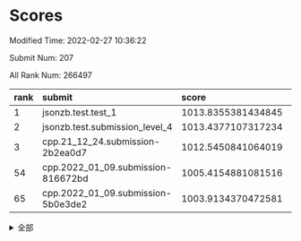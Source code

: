 # Scores

Modified Time: 2022-02-27 10:36:22

Submit Num: 207

All Rank Num: 266497

| rank |               submit               |       score        |       sigma        | pk_num |
| :--- | :--------------------------------- | :----------------- | :----------------- | :----- |
| 1    | jsonzb.test.test_1                 | 1013.8355381434845 | 0.8254966470583119 | 5149   |
| 2    | jsonzb.test.submission_level_4     | 1013.4377107317234 | 0.8182928812082386 | 5145   |
| 3    | cpp.21_12_24.submission-2b2ea0d7   | 1012.5450841064019 | 0.7983670981697477 | 5152   |
| 54   | cpp.2022_01_09.submission-816672bd | 1005.4154881081516 | 0.7192691749323722 | 5147   |
| 65   | cpp.2022_01_09.submission-5b0e3de2 | 1003.9134370472581 | 0.7088581731036149 | 5146   |


<details>
<summary>全部</summary>

| rank |                 submit                 |       score        |       sigma        | pk_num |
| :--- | :------------------------------------- | :----------------- | :----------------- | :----- |
| 1    | jsonzb.test.test_1                     | 1013.8355381434845 | 0.8254966470583119 | 5149   |
| 2    | jsonzb.test.submission_level_4         | 1013.4377107317234 | 0.8182928812082386 | 5145   |
| 3    | cpp.21_12_24.submission-2b2ea0d7       | 1012.5450841064019 | 0.7983670981697477 | 5152   |
| 4    | gobigger.level_3.submission_level_3_19 | 1012.0613024437046 | 0.7846827341582553 | 5152   |
| 5    | gobigger.level_3.submission_level_3_44 | 1011.7757634352586 | 0.7789921010857036 | 5151   |
| 6    | gobigger.level_3.submission_level_3_4  | 1011.637191367775  | 0.7696396654982868 | 5149   |
| 7    | gobigger.level_3.submission_level_3_5  | 1010.96268656162   | 0.7936313978687323 | 5150   |
| 8    | gobigger.level_3.submission_level_3_38 | 1010.8462902700373 | 0.7737478091384195 | 5147   |
| 9    | gobigger.level_3.submission_level_3_8  | 1010.7018656412665 | 0.7645642909195239 | 5147   |
| 10   | gobigger.level_3.submission_level_3_18 | 1010.6648854619552 | 0.74429751261776   | 5151   |
| 11   | gobigger.level_3.submission_level_3_7  | 1010.5555590430783 | 0.7669936938961737 | 5147   |
| 12   | gobigger.level_3.submission_level_3_46 | 1010.5467075503525 | 0.7875902181738328 | 5150   |
| 13   | gobigger.level_3.submission_level_3_45 | 1010.5084437770549 | 0.755252298502064  | 5152   |
| 14   | gobigger.level_3.submission_level_3_17 | 1010.5054474296693 | 0.7590703286226159 | 5153   |
| 15   | gobigger.level_3.submission_level_3_37 | 1010.4782413047215 | 0.7519654980470825 | 5149   |
| 16   | gobigger.level_3.submission_level_3_15 | 1010.3547709160822 | 0.7735331084445062 | 5151   |
| 17   | gobigger.level_3.submission_level_3_27 | 1010.3079557076233 | 0.7748213927796626 | 5150   |
| 18   | gobigger.level_3.submission_level_3_35 | 1010.3058875662088 | 0.7905491242738237 | 5154   |
| 19   | gobigger.level_3.submission_level_3_41 | 1010.2575330801808 | 0.7621012817957699 | 5149   |
| 20   | gobigger.level_3.submission_level_3_22 | 1010.1624047345726 | 0.7788224961920591 | 5146   |
| 21   | gobigger.level_3.submission_level_3_29 | 1010.1588685490548 | 0.7694305199495716 | 5147   |
| 22   | gobigger.level_3.submission_level_3_33 | 1010.1172214983293 | 0.7382423148401176 | 5149   |
| 23   | gobigger.level_3.submission_level_3_24 | 1010.0897315867467 | 0.7603335151109955 | 5151   |
| 24   | gobigger.level_3.submission_level_3_25 | 1010.0861131907773 | 0.7739933182620726 | 5145   |
| 25   | gobigger.level_3.submission_level_3_6  | 1010.0629342149223 | 0.7634670426402246 | 5147   |
| 26   | gobigger.level_3.submission_level_3_36 | 1010.0071961350079 | 0.7495938286989939 | 5148   |
| 27   | gobigger.level_3.submission_level_3_43 | 1009.9861308686728 | 0.7392609000764973 | 5146   |
| 28   | gobigger.level_3.submission_level_3_34 | 1009.9784149368202 | 0.7585232399609876 | 5151   |
| 29   | gobigger.level_3.submission_level_3_42 | 1009.9216490549527 | 0.7537356402459012 | 5147   |
| 30   | gobigger.level_3.submission_level_3_28 | 1009.8530242880424 | 0.7661273732859922 | 5153   |
| 31   | gobigger.level_3.submission_level_3_1  | 1009.8215734395443 | 0.7394803932722324 | 5151   |
| 32   | gobigger.level_3.submission_level_3_12 | 1009.7848779147497 | 0.7609146630108798 | 5150   |
| 33   | gobigger.level_3.submission_level_3_9  | 1009.7464098876419 | 0.7527380857613513 | 5152   |
| 34   | gobigger.level_3.submission_level_3_31 | 1009.742945183021  | 0.7342716819242192 | 5150   |
| 35   | gobigger.level_3.submission_level_3_32 | 1009.7291392768207 | 0.7593519604494587 | 5152   |
| 36   | gobigger.level_3.submission_level_3_23 | 1009.7262741746808 | 0.7322400918729298 | 5149   |
| 37   | gobigger.level_3.submission_level_3_48 | 1009.675351601354  | 0.7532585328826974 | 5151   |
| 38   | gobigger.level_3.submission_level_3_21 | 1009.6689891967196 | 0.7567493723854785 | 5146   |
| 39   | gobigger.level_3.submission_level_3_10 | 1009.6501199764602 | 0.7547132599035461 | 5150   |
| 40   | gobigger.level_3.submission_level_3_2  | 1009.5631371305057 | 0.774139874036484  | 5151   |
| 41   | gobigger.level_3.submission_level_3_16 | 1009.5221970066658 | 0.7597245814991277 | 5149   |
| 42   | gobigger.level_3.submission_level_3_39 | 1009.4960152910855 | 0.7580003914821596 | 5150   |
| 43   | gobigger.level_3.submission_level_3_13 | 1009.4193884399681 | 0.7619487756043939 | 5146   |
| 44   | gobigger.level_3.submission_level_3_14 | 1009.4051708590812 | 0.7386826064398777 | 5149   |
| 45   | gobigger.level_3.submission_level_3_3  | 1009.2185528266904 | 0.7345381916295184 | 5150   |
| 46   | gobigger.level_3.submission_level_3_0  | 1009.218095968908  | 0.7584928746988064 | 5146   |
| 47   | gobigger.level_3.submission_level_3_26 | 1008.8061053310871 | 0.7573814001405775 | 5150   |
| 48   | gobigger.level_3.submission_level_3_20 | 1008.6642571038038 | 0.7562010408320503 | 5154   |
| 49   | gobigger.level_3.submission_level_3_30 | 1008.5478065142262 | 0.7395903093754639 | 5151   |
| 50   | gobigger.level_3.submission_level_3_49 | 1008.5075580875188 | 0.7373656813760994 | 5146   |
| 51   | gobigger.level_3.submission_level_3_47 | 1008.4915238214434 | 0.7219398468391608 | 5147   |
| 52   | gobigger.level_3.submission_level_3_40 | 1007.8890236445937 | 0.7529601644039166 | 5155   |
| 53   | gobigger.level_3.submission_level_3_11 | 1007.8199205326396 | 0.7436965653851881 | 5151   |
| 54   | cpp.2022_01_09.submission-816672bd     | 1005.4154881081516 | 0.7192691749323722 | 5147   |
| 55   | gobigger.level_1.submission_level_1_1  | 1005.1169415504547 | 0.7184245036109607 | 5152   |
| 56   | gobigger.level_1.submission_level_1_14 | 1004.9084980413023 | 0.7204917947212867 | 5149   |
| 57   | gobigger.level_1.submission_level_1_5  | 1004.8656525650033 | 0.7166747870937392 | 5147   |
| 58   | gobigger.level_1.submission_level_1_34 | 1004.5435491512345 | 0.7182865799347846 | 5153   |
| 59   | gobigger.level_1.submission_level_1_29 | 1004.3981907073488 | 0.7165585280531728 | 5151   |
| 60   | gobigger.level_1.submission_level_1_42 | 1004.3491398878267 | 0.7150300745851337 | 5147   |
| 61   | gobigger.level_1.submission_level_1_6  | 1004.3441729583983 | 0.7226474334859231 | 5156   |
| 62   | gobigger.level_1.submission_level_1_16 | 1004.0612259752401 | 0.7181614408607692 | 5155   |
| 63   | gobigger.level_1.submission_level_1_47 | 1004.0557700228788 | 0.7172900395460089 | 5145   |
| 64   | gobigger.level_1.submission_level_1_17 | 1003.916655988538  | 0.7248165252059057 | 5151   |
| 65   | cpp.2022_01_09.submission-5b0e3de2     | 1003.9134370472581 | 0.7088581731036149 | 5146   |
| 66   | gobigger.level_1.submission_level_1_2  | 1003.8809381272785 | 0.7267929539716261 | 5149   |
| 67   | gobigger.level_1.submission_level_1_32 | 1003.8104792660015 | 0.7268657974040379 | 5151   |
| 68   | gobigger.level_1.submission_level_1_40 | 1003.7665481433758 | 0.7214426953150839 | 5149   |
| 69   | gobigger.level_1.submission_level_1_0  | 1003.7348754096316 | 0.7075579102510273 | 5152   |
| 70   | gobigger.level_1.submission_level_1_36 | 1003.6700220077391 | 0.7134136832755913 | 5145   |
| 71   | gobigger.level_1.submission_level_1_8  | 1003.6635994348887 | 0.701581159969945  | 5146   |
| 72   | gobigger.level_1.submission_level_1_37 | 1003.6586376267293 | 0.7100467569921268 | 5150   |
| 73   | gobigger.level_1.submission_level_1_13 | 1003.654368652083  | 0.7168861153321169 | 5147   |
| 74   | gobigger.level_1.submission_level_1_41 | 1003.6383196832893 | 0.7080025727000361 | 5151   |
| 75   | gobigger.level_1.submission_level_1_31 | 1003.580689546083  | 0.7105227126966894 | 5155   |
| 76   | gobigger.level_1.submission_level_1_46 | 1003.5485302655052 | 0.7267446657767453 | 5145   |
| 77   | gobigger.level_1.submission_level_1_21 | 1003.4987512759897 | 0.7233810476142201 | 5149   |
| 78   | gobigger.level_1.submission_level_1_7  | 1003.4600678851325 | 0.7040027414630471 | 5154   |
| 79   | gobigger.level_1.submission_level_1_20 | 1003.3930283759287 | 0.7124549144670086 | 5148   |
| 80   | gobigger.level_1.submission_level_1_9  | 1003.3781204391772 | 0.721234839139326  | 5150   |
| 81   | gobigger.level_1.submission_level_1_19 | 1003.3517931772134 | 0.7192012003897754 | 5151   |
| 82   | gobigger.level_1.submission_level_1_4  | 1003.3200009827513 | 0.7157713350508903 | 5152   |
| 83   | gobigger.level_1.submission_level_1_38 | 1003.162292404059  | 0.7126032768332135 | 5150   |
| 84   | gobigger.level_1.submission_level_1_12 | 1003.0882324353333 | 0.7214303241221143 | 5150   |
| 85   | gobigger.level_1.submission_level_1_11 | 1003.0349299256674 | 0.7144870895188599 | 5152   |
| 86   | gobigger.level_1.submission_level_1_22 | 1002.9776223194029 | 0.7063520217307377 | 5149   |
| 87   | gobigger.level_1.submission_level_1_48 | 1002.9642019345639 | 0.7077583186287284 | 5150   |
| 88   | gobigger.level_1.submission_level_1_39 | 1002.8930806025215 | 0.7125477383587048 | 5153   |
| 89   | gobigger.level_1.submission_level_1_24 | 1002.8925731611882 | 0.711827218713625  | 5153   |
| 90   | gobigger.level_1.submission_level_1_33 | 1002.8168219404236 | 0.7088804318800697 | 5153   |
| 91   | gobigger.level_1.submission_level_1_43 | 1002.7763647030438 | 0.7142196511629022 | 5148   |
| 92   | gobigger.level_1.submission_level_1_3  | 1002.7707598165562 | 0.7135893173280156 | 5153   |
| 93   | gobigger.level_1.submission_level_1_25 | 1002.6640840901545 | 0.7220681021050037 | 5150   |
| 94   | gobigger.level_1.submission_level_1_23 | 1002.6454091384774 | 0.7071918928725648 | 5155   |
| 95   | gobigger.level_1.submission_level_1_35 | 1002.6350370656578 | 0.7159821834335598 | 5149   |
| 96   | gobigger.level_1.submission_level_1_44 | 1002.5711082485026 | 0.7185060203865697 | 5153   |
| 97   | gobigger.level_1.submission_level_1_10 | 1002.478723066496  | 0.7208342053633462 | 5153   |
| 98   | gobigger.level_1.submission_level_1_30 | 1002.4571688801243 | 0.7071370185427174 | 5144   |
| 99   | gobigger.level_1.submission_level_1_18 | 1002.3612331049608 | 0.7005641869953828 | 5154   |
| 100  | gobigger.level_1.submission_level_1_26 | 1002.268866217552  | 0.7126249025098704 | 5151   |
| 101  | gobigger.level_1.submission_level_1_15 | 1002.1988592954984 | 0.7052036461105022 | 5151   |
| 102  | gobigger.level_1.submission_level_1_49 | 1002.1610697605478 | 0.7112808798583893 | 5144   |
| 103  | gobigger.level_1.submission_level_1_27 | 1002.0537643009081 | 0.7072061895777356 | 5153   |
| 104  | gobigger.level_1.submission_level_1_28 | 1001.7538858448503 | 0.7041118369089938 | 5148   |
| 105  | gobigger.level_1.submission_level_1_45 | 1001.5686070826094 | 0.7095079720767578 | 5150   |
| 106  | gobigger.random.submission_random_38   | 997.2983495439805  | 0.7075165428200598 | 5150   |
| 107  | gobigger.random.submission_random_28   | 997.1217457334659  | 0.7117420697092677 | 5153   |
| 108  | gobigger.random.submission_random_17   | 996.806694441361   | 0.7081180039991122 | 5152   |
| 109  | gobigger.random.submission_random_47   | 996.7888667987957  | 0.7060455856595189 | 5154   |
| 110  | gobigger.random.submission_random_7    | 996.6658603276475  | 0.7130346812138122 | 5144   |
| 111  | gobigger.random.submission_random_0    | 996.662183529603   | 0.7082004460967298 | 5146   |
| 112  | gobigger.random.submission_random_26   | 996.6411964470401  | 0.7093714628037175 | 5148   |
| 113  | gobigger.random.submission_random_36   | 996.585563353029   | 0.7188672380733093 | 5148   |
| 114  | gobigger.random.submission_random_22   | 996.5811439343545  | 0.7173071077006509 | 5151   |
| 115  | gobigger.random.submission_random_48   | 996.4675189562644  | 0.6928379513563392 | 5154   |
| 116  | gobigger.random.submission_random_15   | 996.443724762262   | 0.7096363915452912 | 5145   |
| 117  | gobigger.random.submission_random_32   | 996.3732158425992  | 0.7231030127750329 | 5152   |
| 118  | gobigger.random.submission_random_23   | 996.3353445134106  | 0.7220777810758325 | 5148   |
| 119  | gobigger.random.submission_random_14   | 996.3240896711307  | 0.7159482607560903 | 5150   |
| 120  | gobigger.random.submission_random_35   | 996.2835840615475  | 0.6953604476215393 | 5155   |
| 121  | gobigger.random.submission_random_46   | 996.2670873668089  | 0.7086027110694735 | 5153   |
| 122  | gobigger.random.submission_random_33   | 996.2510034562308  | 0.7221123308794958 | 5149   |
| 123  | gobigger.random.submission_random_4    | 996.250698722383   | 0.7027457127461623 | 5152   |
| 124  | gobigger.random.submission_random_5    | 996.14548656122    | 0.7181834194414943 | 5153   |
| 125  | gobigger.random.submission_random_37   | 996.0951445374906  | 0.6977954934651333 | 5152   |
| 126  | gobigger.random.submission_random_18   | 996.0412808801709  | 0.7099939874509732 | 5146   |
| 127  | gobigger.random.submission_random_10   | 995.945801810989   | 0.7106220689156896 | 5151   |
| 128  | gobigger.random.submission_random_27   | 995.9045672963014  | 0.7100551861151062 | 5153   |
| 129  | gobigger.random.submission_random_16   | 995.9045155577504  | 0.7141964352011861 | 5153   |
| 130  | gobigger.random.submission_random_3    | 995.8793657072841  | 0.7079190635790902 | 5147   |
| 131  | gobigger.random.submission_random_49   | 995.809459225905   | 0.6990367590674494 | 5148   |
| 132  | gobigger.random.submission_random_2    | 995.7811238203776  | 0.7164819697840286 | 5149   |
| 133  | gobigger.random.submission_random_6    | 995.7730343080235  | 0.7033152945878139 | 5155   |
| 134  | gobigger.random.submission_random_43   | 995.7377315261157  | 0.7250954878375662 | 5149   |
| 135  | gobigger.random.submission_random_13   | 995.6873682101588  | 0.7071362688972173 | 5152   |
| 136  | gobigger.random.submission_random_19   | 995.6367859706919  | 0.714639094547802  | 5147   |
| 137  | gobigger.random.submission_random_12   | 995.6365457185275  | 0.7083822464104003 | 5150   |
| 138  | gobigger.random.submission_random_34   | 995.6141138073334  | 0.7014740397904358 | 5150   |
| 139  | gobigger.random.submission_random_24   | 995.5601054753158  | 0.7068107466222131 | 5154   |
| 140  | gobigger.random.submission_random_42   | 995.5501013817158  | 0.7255417654269984 | 5149   |
| 141  | gobigger.random.submission_random_21   | 995.5475003224667  | 0.7050478967389613 | 5146   |
| 142  | gobigger.random.submission_random_41   | 995.5348585934137  | 0.7291316144399415 | 5149   |
| 143  | gobigger.random.submission_random_30   | 995.534294163724   | 0.7214786179380723 | 5149   |
| 144  | gobigger.random.submission_random_1    | 995.5008859588883  | 0.7090385650315247 | 5151   |
| 145  | gobigger.random.submission_random_20   | 995.4891554684147  | 0.7144489766816889 | 5152   |
| 146  | gobigger.random.submission_random_9    | 995.4524432775096  | 0.703317395259728  | 5145   |
| 147  | gobigger.random.submission_random_11   | 995.2274265238907  | 0.7100231741823392 | 5149   |
| 148  | gobigger.random.submission_random_45   | 995.2103848872172  | 0.7212294032135551 | 5150   |
| 149  | gobigger.random.submission_random_39   | 995.1816946173421  | 0.7108914452582957 | 5148   |
| 150  | gobigger.random.submission_random_29   | 995.0915296809079  | 0.7065066429376977 | 5148   |
| 151  | gobigger.random.submission_random_8    | 995.0178043552297  | 0.7218488247004196 | 5148   |
| 152  | gobigger.random.submission_random_40   | 994.9578745862497  | 0.7252358190383841 | 5151   |
| 153  | gobigger.random.submission_random_31   | 994.954918151054   | 0.6988006571041225 | 5148   |
| 154  | gobigger.random.submission_random_25   | 994.9308887787838  | 0.7147662155845297 | 5147   |
| 155  | gobigger.random.submission_random_44   | 994.7922125254181  | 0.7125427881225712 | 5149   |
| 156  | gobigger.level_2.submission_level_2_39 | 994.175947599398   | 0.7468735733113983 | 5153   |
| 157  | gobigger.level_2.submission_level_2_42 | 993.9197516934115  | 0.7410013370053491 | 5148   |
| 158  | gobigger.level_2.submission_level_2_46 | 993.7717821266234  | 0.7278279131588119 | 5149   |
| 159  | gobigger.level_2.submission_level_2_30 | 993.6659346704788  | 0.7151762778374334 | 5145   |
| 160  | gobigger.level_2.submission_level_2_19 | 993.490989492686   | 0.7325190646158685 | 5151   |
| 161  | gobigger.level_2.submission_level_2_12 | 993.4223144439159  | 0.7323127447240103 | 5147   |
| 162  | gobigger.level_2.submission_level_2_13 | 993.2674951271933  | 0.7375849033858642 | 5147   |
| 163  | gobigger.level_2.submission_level_2_34 | 993.0581665385428  | 0.758432050750463  | 5145   |
| 164  | gobigger.level_2.submission_level_2_29 | 993.0561933660632  | 0.7513508385204954 | 5147   |
| 165  | gobigger.level_2.submission_level_2_44 | 993.0425631685517  | 0.7285983461901135 | 5147   |
| 166  | gobigger.level_2.submission_level_2_1  | 992.9413567376204  | 0.7310086804221131 | 5149   |
| 167  | gobigger.level_2.submission_level_2_32 | 992.8493044375739  | 0.7268410915798529 | 5149   |
| 168  | gobigger.level_2.submission_level_2_24 | 992.792709359514   | 0.7260968626823419 | 5150   |
| 169  | gobigger.level_2.submission_level_2_21 | 992.6785536104485  | 0.7266274996652241 | 5149   |
| 170  | gobigger.level_2.submission_level_2_28 | 992.6766239445177  | 0.7408644789348684 | 5144   |
| 171  | gobigger.level_2.submission_level_2_4  | 992.5890462668093  | 0.7367724131325737 | 5149   |
| 172  | gobigger.level_2.submission_level_2_20 | 992.5708171735125  | 0.7484461623173608 | 5150   |
| 173  | gobigger.level_2.submission_level_2_37 | 992.5439255949735  | 0.7535877397251771 | 5152   |
| 174  | gobigger.level_2.submission_level_2_27 | 992.3950708490361  | 0.7335569103883419 | 5147   |
| 175  | gobigger.level_2.submission_level_2_45 | 992.3858184062982  | 0.7393270896215998 | 5149   |
| 176  | gobigger.level_2.submission_level_2_38 | 992.3796917480406  | 0.7459512667321525 | 5150   |
| 177  | gobigger.level_2.submission_level_2_41 | 992.3728205380963  | 0.7501646056293142 | 5150   |
| 178  | gobigger.level_2.submission_level_2_9  | 992.3449246987416  | 0.7461055454728699 | 5148   |
| 179  | gobigger.level_2.submission_level_2_23 | 992.1564431279744  | 0.760020047845992  | 5151   |
| 180  | gobigger.level_2.submission_level_2_0  | 992.1494849810726  | 0.7389046160884424 | 5151   |
| 181  | gobigger.level_2.submission_level_2_43 | 992.1234463582946  | 0.7427784409426815 | 5148   |
| 182  | gobigger.level_2.submission_level_2_14 | 992.1193683636959  | 0.7328205303870877 | 5152   |
| 183  | gobigger.level_2.submission_level_2_48 | 992.1021738057908  | 0.7536184132146406 | 5153   |
| 184  | gobigger.level_2.submission_level_2_2  | 991.9356155111554  | 0.7337477975986668 | 5150   |
| 185  | gobigger.level_2.submission_level_2_26 | 991.8982696347855  | 0.7441968499541225 | 5148   |
| 186  | gobigger.level_2.submission_level_2_40 | 991.8760545565983  | 0.7325230278494294 | 5150   |
| 187  | gobigger.level_2.submission_level_2_15 | 991.8324106919544  | 0.7376916081433567 | 5148   |
| 188  | gobigger.level_2.submission_level_2_35 | 991.8232508010246  | 0.734121200230349  | 5151   |
| 189  | gobigger.level_2.submission_level_2_36 | 991.7933112365657  | 0.7589682474929123 | 5152   |
| 190  | gobigger.level_2.submission_level_2_49 | 991.7878737580063  | 0.7414872643237794 | 5152   |
| 191  | gobigger.level_2.submission_level_2_3  | 991.668264691522   | 0.7464317070556011 | 5152   |
| 192  | gobigger.level_2.submission_level_2_10 | 991.5933811126085  | 0.7732167975862286 | 5151   |
| 193  | gobigger.level_2.submission_level_2_25 | 991.5759785512927  | 0.7382650952316169 | 5150   |
| 194  | gobigger.level_2.submission_level_2_47 | 991.5684720991762  | 0.7571284669063691 | 5145   |
| 195  | gobigger.level_2.submission_level_2_5  | 991.5092366948269  | 0.7561238470662774 | 5150   |
| 196  | gobigger.level_2.submission_level_2_7  | 991.4938098271263  | 0.7441695343320531 | 5151   |
| 197  | gobigger.level_2.submission_level_2_17 | 991.3772981081089  | 0.7533135950615507 | 5152   |
| 198  | gobigger.level_2.submission_level_2_11 | 991.153463580503   | 0.7412920156717288 | 5150   |
| 199  | gobigger.level_2.submission_level_2_18 | 991.0366982306649  | 0.759007553459389  | 5149   |
| 200  | gobigger.level_2.submission_level_2_16 | 991.0150140375969  | 0.7675727193822011 | 5147   |
| 201  | gobigger.level_2.submission_level_2_6  | 990.9368869721983  | 0.7669705281652962 | 5148   |
| 202  | gobigger.level_2.submission_level_2_8  | 990.7683179808282  | 0.7756760833428319 | 5151   |
| 203  | gobigger.level_2.submission_level_2_33 | 990.6074372159476  | 0.7541826033915043 | 5151   |
| 204  | gobigger.level_2.submission_level_2_22 | 990.5696512753927  | 0.7569954493166787 | 5150   |
| 205  | gobigger.level_2.submission_level_2_31 | 990.3759833762319  | 0.7581408113449627 | 5150   |
| 206  | gobigger.none.submission_none_0        | 978.0580680404577  | 1.2893022986416107 | 5150   |
| 207  | gobigger.none.submission_none_1        | 976.1046520642202  | 1.476969486304172  | 5148   |

</details>